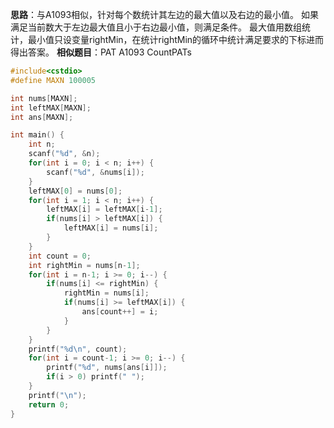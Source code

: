 **思路**：与A1093相似，针对每个数统计其左边的最大值以及右边的最小值。
如果满足当前数大于左边最大值且小于右边最小值，则满足条件。
最大值用数组统计，最小值只设变量rightMin，在统计rightMin的循环中统计满足要求的下标进而得出答案。
**相似题目**：PAT A1093 CountPATs
```cpp
#include<cstdio>
#define MAXN 100005

int nums[MAXN];
int leftMAX[MAXN];
int ans[MAXN];

int main() {
    int n;
    scanf("%d", &n);
    for(int i = 0; i < n; i++) {
        scanf("%d", &nums[i]);
    }
    leftMAX[0] = nums[0];
    for(int i = 1; i < n; i++) {
        leftMAX[i] = leftMAX[i-1];
        if(nums[i] > leftMAX[i]) {
            leftMAX[i] = nums[i];
        }
    }
    int count = 0;
    int rightMin = nums[n-1];
    for(int i = n-1; i >= 0; i--) {
        if(nums[i] <= rightMin) {
            rightMin = nums[i];
            if(nums[i] >= leftMAX[i]) {
                ans[count++] = i;
            }
        }
    }
    printf("%d\n", count);
    for(int i = count-1; i >= 0; i--) {
        printf("%d", nums[ans[i]]);
        if(i > 0) printf(" ");
    }
    printf("\n");
    return 0;
}
```